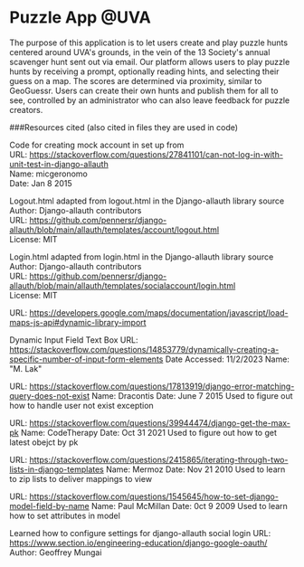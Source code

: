# Puzzle App @UVA

The purpose of this application is to let users create and play puzzle hunts centered around UVA's grounds, 
in the vein of the 13 Society's annual scavenger hunt sent out via email. Our platform allows
users to play puzzle hunts by receiving a prompt, optionally reading hints, and selecting their 
guess on a map. The scores are determined via proximity, similar to GeoGuessr. Users can create their
own hunts and publish them for all to see, controlled by an administrator who can also leave feedback
for puzzle creators.

###Resources cited (also cited in files they are used in code)

Code for creating mock account in set up from\
URL: https://stackoverflow.com/questions/27841101/can-not-log-in-with-unit-test-in-django-allauth \
Name: micgeronomo\
Date: Jan 8 2015

Logout.html adapted from logout.html in the Django-allauth library source\
Author: Django-allauth contributors\
URL: https://github.com/pennersr/django-allauth/blob/main/allauth/templates/account/logout.html \
License: MIT

Login.html adapted from login.html in the Django-allauth library source\
Author: Django-allauth contributors\
URL: https://github.com/pennersr/django-allauth/blob/main/allauth/templates/socialaccount/login.html \
License: MIT

URL: https://developers.google.com/maps/documentation/javascript/load-maps-js-api#dynamic-library-import    

Dynamic Input Field Text Box
URL: https://stackoverflow.com/questions/14853779/dynamically-creating-a-specific-number-of-input-form-elements
Date Accessed: 11/2/2023
Name: "M. Lak"

URL: https://stackoverflow.com/questions/17813919/django-error-matching-query-does-not-exist
Name: Dracontis
Date: June 7 2015
Used to figure out how to handle user not exist exception

URL: https://stackoverflow.com/questions/39944474/django-get-the-max-pk
Name: CodeTherapy
Date: Oct 31 2021
Used to figure out how to get latest obejct by pk


URL: https://stackoverflow.com/questions/2415865/iterating-through-two-lists-in-django-templates
Name: Mermoz
Date: Nov 21 2010
Used to learn to zip lists to deliver mappings to view

URL: https://stackoverflow.com/questions/1545645/how-to-set-django-model-field-by-name
Name: Paul McMillan
Date: 0ct 9 2009
Used to learn how to set attributes in model

Learned how to configure settings for django-allauth social login
URL: https://www.section.io/engineering-education/django-google-oauth/
Author: Geoffrey Mungai
